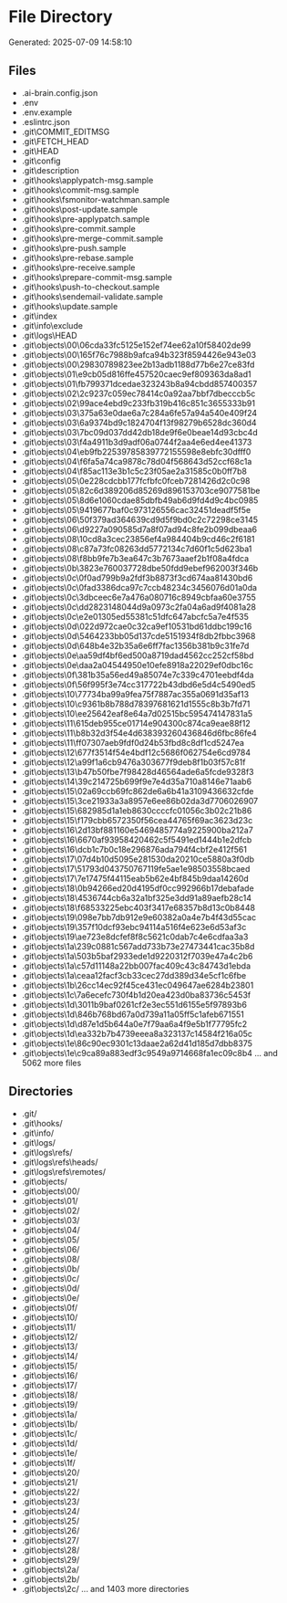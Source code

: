# File Directory

Generated: 2025-07-09 14:58:10

## Files
- .ai-brain.config.json
- .env
- .env.example
- .eslintrc.json
- .git\COMMIT_EDITMSG
- .git\FETCH_HEAD
- .git\HEAD
- .git\config
- .git\description
- .git\hooks\applypatch-msg.sample
- .git\hooks\commit-msg.sample
- .git\hooks\fsmonitor-watchman.sample
- .git\hooks\post-update.sample
- .git\hooks\pre-applypatch.sample
- .git\hooks\pre-commit.sample
- .git\hooks\pre-merge-commit.sample
- .git\hooks\pre-push.sample
- .git\hooks\pre-rebase.sample
- .git\hooks\pre-receive.sample
- .git\hooks\prepare-commit-msg.sample
- .git\hooks\push-to-checkout.sample
- .git\hooks\sendemail-validate.sample
- .git\hooks\update.sample
- .git\index
- .git\info\exclude
- .git\logs\HEAD
- .git\objects\00\06cda33fc5125e152ef74ee62a10f58402de99
- .git\objects\00\165f76c7988b9afca94b323f8594426e943e03
- .git\objects\00\29830789823ee2b13adb1188d77b6e27ce83fd
- .git\objects\01\e9cb05d816ffe457520caec9ef809363da8ad1
- .git\objects\01\fb799371dcedae323243b8a94cbdd857400357
- .git\objects\02\2c9237c059ec78414c0a92aa7bbf7dbecccb5c
- .git\objects\02\99ace4ebd9c233fb319b416c851c3655333b91
- .git\objects\03\375a63e0dae6a7c284a6fe57a94a540e409f24
- .git\objects\03\6a9374bd9c1824704f13f98279b6528dc360d4
- .git\objects\03\7bc09d037dd42db18de9f6e0beae14d93cbc4d
- .git\objects\03\f4a4911b3d9adf06a0744f2aa4e6ed4ee41373
- .git\objects\04\eb9fb22539785839772155598e8ebfc30dfff0
- .git\objects\04\f6fa5a74ca9878c78d04f568643d52ccf68c1a
- .git\objects\04\f85ac113e3b1c5c23f05ae2a31585c0b0ff7b8
- .git\objects\05\0e228cdcbb177fcfbfc0fceb7281426d2c0c98
- .git\objects\05\82c6d389206d85269d896153703ce9077581be
- .git\objects\05\8d6e1060cdae85dbfb49ab6d9fd4d9c4bc0985
- .git\objects\05\9419677baf0c973126556cac32451deadf5f5e
- .git\objects\06\50f379ad364639cd9d5f9bd0c2c72298ce3145
- .git\objects\06\d9227a090585d7a8f07ad94c8fe2b099dbeaa6
- .git\objects\08\10cd8a3cec23856ef4a984404b9cd46c2f6181
- .git\objects\08\c87a73fc08263dd5772134c7d60f1c5d623ba1
- .git\objects\08\f8bb9fe7b3ea647c3b7673aaef2b1f08a4fdca
- .git\objects\0b\3823e760037728dbe50fdd9ebef962003f346b
- .git\objects\0c\0f0ad799b9a2fdf3b8873f3cd674aa81430bd6
- .git\objects\0c\0fad3386dca97c7ccb48234c3456076d01a0da
- .git\objects\0c\3dbceec6e7a476a080716c8949cbfaa60e3755
- .git\objects\0c\dd2823148044d9a0973c2fa04a6ad9f4081a28
- .git\objects\0c\e2e01305ed55381c51dfc647abcfc5a7e4f535
- .git\objects\0d\022d972cae0c32ca9ef10531bd61ddbc199c16
- .git\objects\0d\5464233bb05d137cde5151934f8db2fbbc3968
- .git\objects\0d\648b4e32b35a6e6ff7fac1356b381b9c31fe7d
- .git\objects\0e\aa59df4bf6ed500a8719dad4562cc252cf58bd
- .git\objects\0e\daa2a04544950e10efe8918a22029ef0dbc16c
- .git\objects\0f\381b35a56ed49a85074e7c339c4701eebdf4da
- .git\objects\0f\56f995f3e74cc317722b43dbd6e5d4c5490ed5
- .git\objects\10\77734ba99a9fea75f7887ac355a0691d35af13
- .git\objects\10\c9361b8b788d78397681621d1555c8b3b7fd71
- .git\objects\10\ee25642eaf8e64a7d02515bc595474147831a5
- .git\objects\11\615deb955ce01714e904300c874ca9eae88f12
- .git\objects\11\b8b32d3f54e4d638393260436846d6fbc86fe4
- .git\objects\11\ff07307aeb9fdf0d24b53fbd8c8df1cd5247ea
- .git\objects\12\677f3514f54e4bdf12c5686f062754e6cd9784
- .git\objects\12\a99f1a6cb9476a303677f9deb8f1b03f57c81f
- .git\objects\13\b47b50fbe7f98428d46564ade6a5fcde9328f3
- .git\objects\14\39c214725b699f9e7e4d35a710a8146e71aab6
- .git\objects\15\02a69ccb69fc862de6a6b41a3109436632cfde
- .git\objects\15\3ce21933a3a8957e6ee86b02da3d7706026907
- .git\objects\15\682985d1a1eb8630ccccfc01056c3b02c21b86
- .git\objects\15\f179cbb6572350f56cea44765f69ac3623d23c
- .git\objects\16\2d13bf881160e5469485774a9225900ba212a7
- .git\objects\16\6670af93958420462c5f5491ed1444b1e2dfcb
- .git\objects\16\dcb1c7b0c18e296876ada794f4cbf2e412f561
- .git\objects\17\07d4b10d5095e281530da20210ce5880a3f0db
- .git\objects\17\51793d043750767119fe5ae1e98503558bcaed
- .git\objects\17\7e17475f44115eab5b62e4bf845b9daa14260d
- .git\objects\18\0b94266ed20d4195df0cc992966b17debafade
- .git\objects\18\4536744cb6a32a1bf325e3dd91a89aefb28c14
- .git\objects\18\f68533225ebc403f3417e68357b8d13c0b8448
- .git\objects\19\098e7bb7db912e9e60382a0a4e7b4f43d55cac
- .git\objects\19\357f10dcf93ebc94114a516f4e623e6d53af3c
- .git\objects\19\ae723e8dcfef8f8c5621c0dab7c4e6cdfaa3a3
- .git\objects\1a\239c0881c567add733b73e27473441cac35b8d
- .git\objects\1a\503b5baf2933ede1d9220312f7039e47a4c2b6
- .git\objects\1a\c57d11148a22bb007fac409c43c84743d1ebda
- .git\objects\1a\ceaa12facf3cb33cec27dd389d34e5cf1c6fbe
- .git\objects\1b\26cc14ec92f45ce431ec049647ae6284b23801
- .git\objects\1c\7a6ecefc730f4b1d20ea423d0ba83736c5453f
- .git\objects\1d\3011b9baf0261cf2e3ec551d6155e5f97893b6
- .git\objects\1d\846b768bd67a0d739a11a05ff5c1afeb671551
- .git\objects\1d\d87e1d5b644a0e7f79aa6a4f9e5b1f77795fc2
- .git\objects\1d\ea332b7b4739eeea8a323137c14584f216a05c
- .git\objects\1e\86c90ec9301c13daae2a62d41d185d7dbb8375
- .git\objects\1e\c9ca89a883edf3c9549a9714668fa1ec09c8b4
... and 5062 more files

## Directories
- .git/
- .git\hooks/
- .git\info/
- .git\logs/
- .git\logs\refs/
- .git\logs\refs\heads/
- .git\logs\refs\remotes/
- .git\objects/
- .git\objects\00/
- .git\objects\01/
- .git\objects\02/
- .git\objects\03/
- .git\objects\04/
- .git\objects\05/
- .git\objects\06/
- .git\objects\08/
- .git\objects\0b/
- .git\objects\0c/
- .git\objects\0d/
- .git\objects\0e/
- .git\objects\0f/
- .git\objects\10/
- .git\objects\11/
- .git\objects\12/
- .git\objects\13/
- .git\objects\14/
- .git\objects\15/
- .git\objects\16/
- .git\objects\17/
- .git\objects\18/
- .git\objects\19/
- .git\objects\1a/
- .git\objects\1b/
- .git\objects\1c/
- .git\objects\1d/
- .git\objects\1e/
- .git\objects\1f/
- .git\objects\20/
- .git\objects\21/
- .git\objects\22/
- .git\objects\23/
- .git\objects\24/
- .git\objects\25/
- .git\objects\26/
- .git\objects\27/
- .git\objects\28/
- .git\objects\29/
- .git\objects\2a/
- .git\objects\2b/
- .git\objects\2c/
... and 1403 more directories

